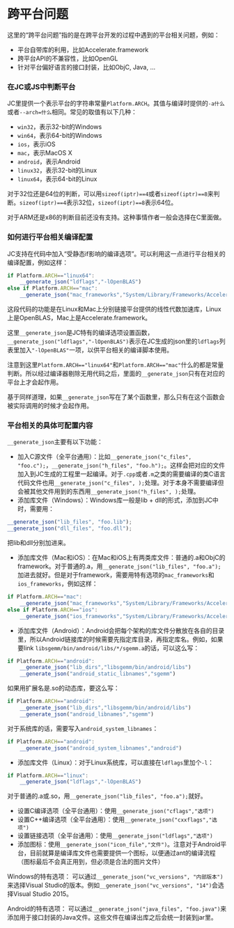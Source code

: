 # 跨平台问题

这里的“跨平台问题”指的是在跨平台开发的过程中遇到的平台相关问题，例如：
- 平台自带库的利用，比如Accelerate.framework
- 跨平台API的不兼容性，比如OpenGL
- 针对平台偏好语言的接口封装，比如ObjC, Java, ...

### 在JC或JS中判断平台

JC里提供一个表示平台的字符串常量`Platform.ARCH`。其值与编译时提供的`-a什么`或者`--arch=什么`相同。常见的取值有以下几种：
- `win32`，表示32-bit的Windows
- `win64`，表示64-bit的Windows
- `ios`，表示iOS
- `mac`，表示MacOS X
- `android`，表示Android
- `linux32`，表示32-bit的Linux
- `linux64`，表示64-bit的Linux

对于32位还是64位的判断，可以用`sizeof(iptr)==4`或者`sizeof(iptr)==8`来判断。`sizeof(iptr)==4`表示32位，`sizeof(iptr)==8`表示64位。

对于ARM还是x86的判断目前还没有支持。这种事情作者一般会选择在C里面做。

### 如何进行平台相关编译配置

JC支持在代码中加入“受静态if影响的编译选项”。可以利用这一点进行平台相关的编译配置，例如这样：
```javascript
if Platform.ARCH=="linux64":
	__generate_json("ldflags","-lOpenBLAS")
else if Platform.ARCH=="mac":
	__generate_json("mac_frameworks","System/Library/Frameworks/Accelerate.framework")
```

这段代码的功能是在Linux和Mac上分别链接平台提供的线性代数加速库，Linux上是OpenBLAS，Mac上是Accelerate.framework。

这里`__generate_json`是JC特有的编译选项设置函数，`__generate_json("ldflags","-lOpenBLAS")`表示在JC生成的json里的`ldflags`列表里加入`"-lOpenBLAS"`一项，以供平台相关的编译脚本使用。

注意到这里`Platform.ARCH=="linux64"`和`Platform.ARCH=="mac"`什么的都是常量判断。所以经过编译器剔除无用代码之后，里面的`__generate_json`只有在对应的平台上才会起作用。

基于同样道理，如果`__generate_json`写在了某个函数里，那么只有在这个函数会被实际调用的时候才会起作用。

### 平台相关的具体可配置内容

`__generate_json`主要有以下功能：

- 加入C源文件（全平台通用）：比如`__generate_json("c_files", "foo.c");`，`__generate_json("h_files", "foo.h");`。这样会把对应的文件加入到JC生成的工程里一起编译。对于`.cpp`或者`.m`之类的需要编译的类C语言代码文件也用`__generate_json("c_files", );`处理。对于本身不需要编译但会被其他文件用到的东西用`__generate_json("h_files", );`处理。
- 添加库文件（Windows）：Windows库一般是lib + dll的形式，添加到JC中时，需要用：
```javascript
__generate_json("lib_files", "foo.lib");
__generate_json("dll_files", "foo.dll");
```
把lib和dll分别加进来。
- 添加库文件（Mac和iOS）：在Mac和iOS上有两类库文件：普通的.a和ObjC的framework。对于普通的.a，用`__generate_json("lib_files", "foo.a");`加进去就好。但是对于framework，需要用特有选项的`mac_frameworks`和`ios_frameworks`，例如这样：
```javascript
if Platform.ARCH=="mac":
	__generate_json("mac_frameworks","System/Library/Frameworks/Accelerate.framework")
else if Platform.ARCH=="ios":
	__generate_json("ios_frameworks","System/Library/Frameworks/Accelerate.framework")
```
- 添加库文件（Android）：Android会把每个架构的库文件分散放在各自的目录里，所以Android链接库的时候需要先指定库目录，再指定库名。例如，如果要link `libsgemm/bin/android/libs/*/sgemm.a`的话，可以这么写：
```javascript
if Platform.ARCH=="android":
	__generate_json("lib_dirs","libsgemm/bin/android/libs")
	__generate_json("android_static_libnames","sgemm")
```
如果用扩展名是.so的动态库，要这么写：
```javascript
if Platform.ARCH=="android":
	__generate_json("lib_dirs","libsgemm/bin/android/libs")
	__generate_json("android_libnames","sgemm")
```
对于系统库的话，需要写入`android_system_libnames`：
```javascript
if Platform.ARCH=="android":
	__generate_json("android_system_libnames","android")
```
- 添加库文件（Linux）：对于Linux系统库，可以直接在`ldflags`里加个`-l`：
```javascript
if Platform.ARCH=="linux":
	__generate_json("ldflags","-lOpenBLAS")
```
对于普通的.a或.so，用`__generate_json("lib_files", "foo.a");`就好。
- 设置C编译选项（全平台通用）：使用`__generate_json("cflags","选项")`
- 设置C++编译选项（全平台通用）：使用`__generate_json("cxxflags","选项")`
- 设置链接选项（全平台通用）：使用`__generate_json("ldflags","选项")`
- 添加图标：使用`__generate_json("icon_file","文件")`。注意对于Android平台，目前就算是编译库文件也需要提供一个图标，以便通过ant的编译流程（图标最后不会真正用到，但必须是合法的图片文件）

Windows的特有选项：
可以通过`__generate_json("vc_versions", "内部版本")`来选择Visual Studio的版本。例如`__generate_json("vc_versions", "14")`会选择Visual Studio 2015。

Android的特有选项：
可以通过`__generate_json("java_files", "foo.java")`来添加用于接口封装的Java文件。这些文件在编译出库之后会统一封装到jar里。
